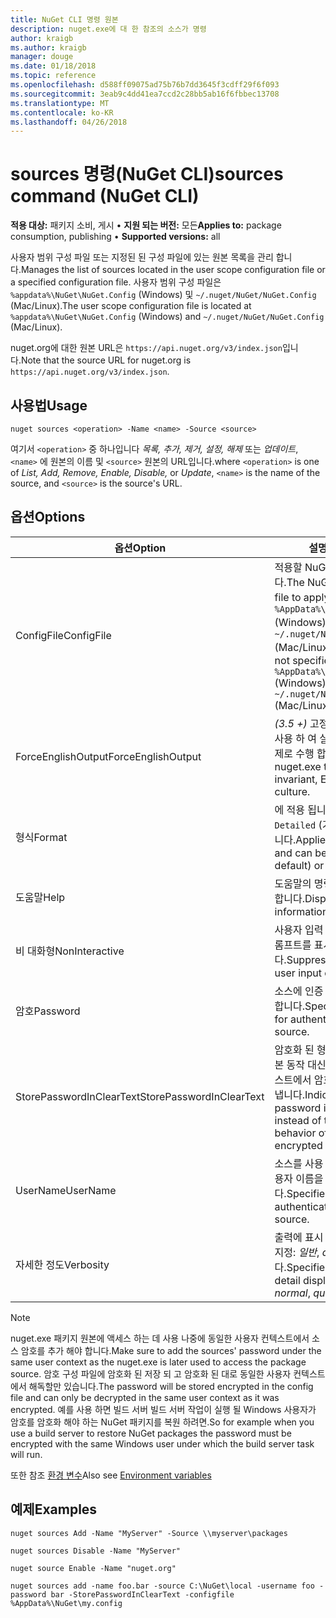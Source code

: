 ```yaml
---
title: NuGet CLI 명령 원본
description: nuget.exe에 대 한 참조의 소스가 명령
author: kraigb
ms.author: kraigb
manager: douge
ms.date: 01/18/2018
ms.topic: reference
ms.openlocfilehash: d588ff09075ad75b76b7dd3645f3cdff29f6f093
ms.sourcegitcommit: 3eab9c4dd41ea7ccd2c28bb5ab16f6fbbec13708
ms.translationtype: MT
ms.contentlocale: ko-KR
ms.lasthandoff: 04/26/2018
---
```

# <a name="sources-command-nuget-cli"></a><span data-ttu-id="cf4f4-103">sources 명령(NuGet CLI)</span><span class="sxs-lookup"><span data-stu-id="cf4f4-103">sources command (NuGet CLI)</span></span>

<span data-ttu-id="cf4f4-104">**적용 대상:** 패키지 소비, 게시 &bullet; **지원 되는 버전:** 모든</span><span class="sxs-lookup"><span data-stu-id="cf4f4-104">**Applies to:** package consumption, publishing &bullet; **Supported versions:** all</span></span>

<span data-ttu-id="cf4f4-105">사용자 범위 구성 파일 또는 지정된 된 구성 파일에 있는 원본 목록을 관리 합니다.</span><span class="sxs-lookup"><span data-stu-id="cf4f4-105">Manages the list of sources located in the user scope configuration file or a specified configuration file.</span></span> <span data-ttu-id="cf4f4-106">사용자 범위 구성 파일은 `%appdata%\NuGet\NuGet.Config` (Windows) 및 `~/.nuget/NuGet/NuGet.Config` (Mac/Linux).</span><span class="sxs-lookup"><span data-stu-id="cf4f4-106">The user scope configuration file is located at `%appdata%\NuGet\NuGet.Config` (Windows) and `~/.nuget/NuGet/NuGet.Config` (Mac/Linux).</span></span>

<span data-ttu-id="cf4f4-107">nuget.org에 대한 원본 URL은 `https://api.nuget.org/v3/index.json`입니다.</span><span class="sxs-lookup"><span data-stu-id="cf4f4-107">Note that the source URL for nuget.org is `https://api.nuget.org/v3/index.json`.</span></span>

## <a name="usage"></a><span data-ttu-id="cf4f4-108">사용법</span><span class="sxs-lookup"><span data-stu-id="cf4f4-108">Usage</span></span>

```cli
nuget sources <operation> -Name <name> -Source <source>
```

<span data-ttu-id="cf4f4-109">여기서 `<operation>` 중 하나입니다 *목록, 추가, 제거, 설정, 해제* 또는 *업데이트*, `<name>` 에 원본의 이름 및 `<source>` 원본의 URL입니다.</span><span class="sxs-lookup"><span data-stu-id="cf4f4-109">where `<operation>` is one of *List, Add, Remove, Enable, Disable,* or *Update*, `<name>` is the name of the source, and `<source>` is the source's URL.</span></span>

## <a name="options"></a><span data-ttu-id="cf4f4-110">옵션</span><span class="sxs-lookup"><span data-stu-id="cf4f4-110">Options</span></span>

| <span data-ttu-id="cf4f4-111">옵션</span><span class="sxs-lookup"><span data-stu-id="cf4f4-111">Option</span></span> | <span data-ttu-id="cf4f4-112">설명</span><span class="sxs-lookup"><span data-stu-id="cf4f4-112">Description</span></span> |
| --- | --- |
| <span data-ttu-id="cf4f4-113">ConfigFile</span><span class="sxs-lookup"><span data-stu-id="cf4f4-113">ConfigFile</span></span> | <span data-ttu-id="cf4f4-114">적용할 NuGet 구성 파일입니다.</span><span class="sxs-lookup"><span data-stu-id="cf4f4-114">The NuGet configuration file to apply.</span></span> <span data-ttu-id="cf4f4-115">지정 하지 않으면 `%AppData%\NuGet\NuGet.Config` (Windows) 또는 `~/.nuget/NuGet/NuGet.Config` (Mac/Linux)가 사용 됩니다.</span><span class="sxs-lookup"><span data-stu-id="cf4f4-115">If not specified, `%AppData%\NuGet\NuGet.Config` (Windows) or `~/.nuget/NuGet/NuGet.Config` (Mac/Linux) is used.</span></span>|
| <span data-ttu-id="cf4f4-116">ForceEnglishOutput</span><span class="sxs-lookup"><span data-stu-id="cf4f4-116">ForceEnglishOutput</span></span> | <span data-ttu-id="cf4f4-117">*(3.5 +)*  고정, 영어 기반 문화권을 사용 하 여 실행할 nuget.exe를 강제로 수행 합니다.</span><span class="sxs-lookup"><span data-stu-id="cf4f4-117">*(3.5+)* Forces nuget.exe to run using an invariant, English-based culture.</span></span> |
| <span data-ttu-id="cf4f4-118">형식</span><span class="sxs-lookup"><span data-stu-id="cf4f4-118">Format</span></span> | <span data-ttu-id="cf4f4-119">에 적용 됩니다는 `list` 작업 수 및 `Detailed` (기본값) 또는 `Short`합니다.</span><span class="sxs-lookup"><span data-stu-id="cf4f4-119">Applies to the `list` action and can be `Detailed` (the default) or `Short`.</span></span> |
| <span data-ttu-id="cf4f4-120">도움말</span><span class="sxs-lookup"><span data-stu-id="cf4f4-120">Help</span></span> | <span data-ttu-id="cf4f4-121">도움말의 명령에 대 한 정보를 표시 합니다.</span><span class="sxs-lookup"><span data-stu-id="cf4f4-121">Displays help information for the command.</span></span> |
| <span data-ttu-id="cf4f4-122">비 대화형</span><span class="sxs-lookup"><span data-stu-id="cf4f4-122">NonInteractive</span></span> | <span data-ttu-id="cf4f4-123">사용자 입력 또는 확인에 대 한 프롬프트를 표시 하지 않습니다.</span><span class="sxs-lookup"><span data-stu-id="cf4f4-123">Suppresses prompts for user input or confirmations.</span></span> |
| <span data-ttu-id="cf4f4-124">암호</span><span class="sxs-lookup"><span data-stu-id="cf4f4-124">Password</span></span> | <span data-ttu-id="cf4f4-125">소스에 인증 하기 위해 암호를 지정 합니다.</span><span class="sxs-lookup"><span data-stu-id="cf4f4-125">Specifies the password for authenticating with the source.</span></span> |
| <span data-ttu-id="cf4f4-126">StorePasswordInClearText</span><span class="sxs-lookup"><span data-stu-id="cf4f4-126">StorePasswordInClearText</span></span> | <span data-ttu-id="cf4f4-127">암호화 된 형식에 저장할 경우의 기본 동작 대신 암호화 되지 않은 텍스트에서 암호를 저장 하려면 나타냅니다.</span><span class="sxs-lookup"><span data-stu-id="cf4f4-127">Indicates to store the password in unencrypted text instead of the default behavior of storing an encrypted form.</span></span> |
| <span data-ttu-id="cf4f4-128">UserName</span><span class="sxs-lookup"><span data-stu-id="cf4f4-128">UserName</span></span> | <span data-ttu-id="cf4f4-129">소스를 사용 하 여 인증에 대 한 사용자 이름을 지정 합니다.</span><span class="sxs-lookup"><span data-stu-id="cf4f4-129">Specifies the user name for authenticating with the source.</span></span> |
| <span data-ttu-id="cf4f4-130">자세한 정도</span><span class="sxs-lookup"><span data-stu-id="cf4f4-130">Verbosity</span></span> | <span data-ttu-id="cf4f4-131">출력에 표시 되는 세부 정보 수준을 지정: *일반*, *quiet*, *자세한*합니다.</span><span class="sxs-lookup"><span data-stu-id="cf4f4-131">Specifies the amount of detail displayed in the output: *normal*, *quiet*, *detailed*.</span></span> |

> [!Note]
> <span data-ttu-id="cf4f4-132">nuget.exe 패키지 원본에 액세스 하는 데 사용 나중에 동일한 사용자 컨텍스트에서 소스 암호를 추가 해야 합니다.</span><span class="sxs-lookup"><span data-stu-id="cf4f4-132">Make sure to add the sources' password under the same user context as the nuget.exe is later used to access the package source.</span></span> <span data-ttu-id="cf4f4-133">암호 구성 파일에 암호화 된 저장 되 고 암호화 된 대로 동일한 사용자 컨텍스트에서 해독할만 있습니다.</span><span class="sxs-lookup"><span data-stu-id="cf4f4-133">The password will be stored encrypted in the config file and can only be decrypted in the same user context as it was encrypted.</span></span> <span data-ttu-id="cf4f4-134">예를 사용 하면 빌드 서버 빌드 서버 작업이 실행 될 Windows 사용자가 암호를 암호화 해야 하는 NuGet 패키지를 복원 하려면.</span><span class="sxs-lookup"><span data-stu-id="cf4f4-134">So for example when you use a build server to restore NuGet packages the password must be encrypted with the same Windows user under which  the build server task will run.</span></span>

<span data-ttu-id="cf4f4-135">또한 참조 [환경 변수](cli-ref-environment-variables.md)</span><span class="sxs-lookup"><span data-stu-id="cf4f4-135">Also see [Environment variables](cli-ref-environment-variables.md)</span></span>

## <a name="examples"></a><span data-ttu-id="cf4f4-136">예제</span><span class="sxs-lookup"><span data-stu-id="cf4f4-136">Examples</span></span>

```cli
nuget sources Add -Name "MyServer" -Source \\myserver\packages

nuget sources Disable -Name "MyServer"

nuget source Enable -Name "nuget.org"

nuget sources add -name foo.bar -source C:\NuGet\local -username foo -password bar -StorePasswordInClearText -configfile %AppData%\NuGet\my.config
```
